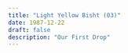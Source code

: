 ```yaml
---
title: "Light Yellow Bisht (03)"
date: 1987-12-22
draft: false
description: "Our First Drop"
---
```

